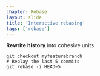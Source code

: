 ```yaml
---
chapter: Rebase
layout: slide
title: 'Interactive rebasing'
tags: ['rebase']
---
```


__Rewrite history__ into cohesive units

	git checkout myfeaturebranch
	# Replay the last 5 commits
	git rebase -i HEAD~5